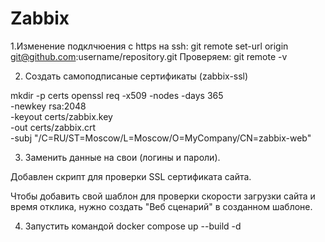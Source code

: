 # Zabbix
1.Изменение подклчюения с https на ssh:
git remote set-url origin git@github.com:username/repository.git
Проверяем:
git remote -v

2. Создать самоподписаные сертификаты (zabbix-ssl)

mkdir -p certs
openssl req -x509 -nodes -days 365 \
  -newkey rsa:2048 \
  -keyout certs/zabbix.key \
  -out certs/zabbix.crt \
  -subj "/C=RU/ST=Moscow/L=Moscow/O=MyCompany/CN=zabbix-web"

3. Заменить данные на свои (логины и пароли).

Добавлен скрипт для проверки SSL сертификата сайта.

Чтобы добавить свой шаблон для проверки скорости загрузки сайта и время отклика, нужно создать "Веб сценарий" в созданном шаблоне.

4. Запустить командой docker compose up --build -d 
